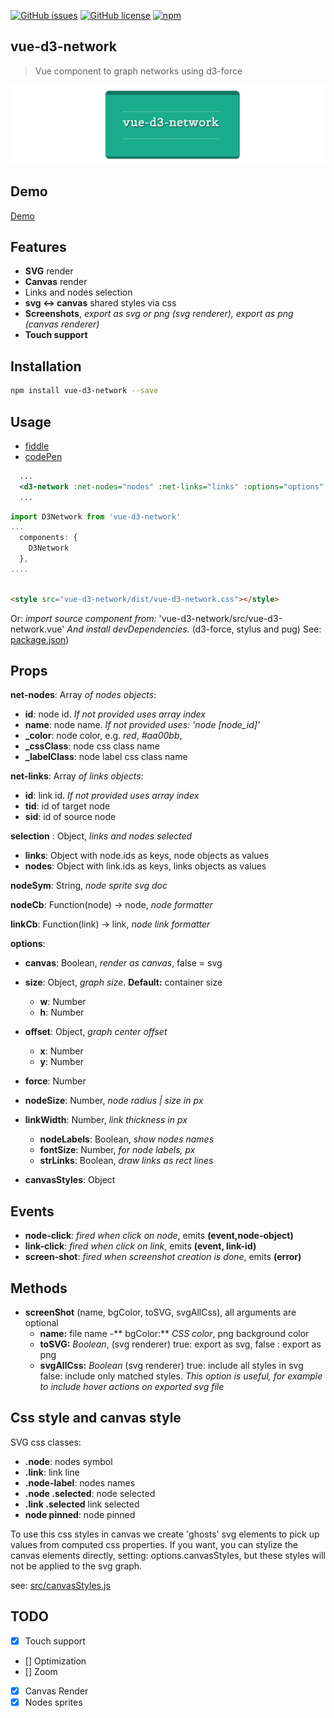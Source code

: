 

[![GitHub issues](https://img.shields.io/github/issues/emiliorizzo/vue-d3-network.svg)](https://github.com/emiliorizzo/vue-d3-network/issues) [![GitHub license](https://img.shields.io/badge/license-MIT-blue.svg)](https://raw.githubusercontent.com/emiliorizzo/vue-d3-network/master/LICENSE) [![npm](https://img.shields.io/npm/v/vue-d3-network.svg)](https://www.npmjs.com/package/vue-d3-network)



## vue-d3-network
 > Vue component to graph networks using d3-force

![vue d3 network](vue-d3-network.png)

## Demo

[Demo](https://emiliorizzo.github.io/vue-d3-network/)

## Features

- **SVG** render
- **Canvas** render
- Links and nodes selection
- **svg <-> canvas** shared styles via css
- **Screenshots**, *export as svg or png (svg renderer), export as png (canvas renderer)* 
- **Touch support**


## Installation

``` bash
npm install vue-d3-network --save

```
## Usage

- [fiddle](https://jsfiddle.net/emii/ru24unsz/)
- [codePen](https://codepen.io/emilio/pen/mwYpbj)

```xml
  ...  
  <d3-network :net-nodes="nodes" :net-links="links" :options="options" />
  ...

```
``` javascript  
import D3Network from 'vue-d3-network'
...
  components: {
    D3Network
  },
....
```
``` html

<style src="vue-d3-network/dist/vue-d3-network.css"></style>

```

Or: *import source component from:* 'vue-d3-network/src/vue-d3-network.vue'
*And install devDependencies.* (d3-force, stylus and pug) 
See: [package.json](https://github.com/emiliorizzo/vue-d3-network/blob/master/package.json))

## Props

 **net-nodes**: Array *of nodes objects*:
   
  - **id**: node id. *If not provided uses array index*
  -  **name**: node name. *If not provided uses: 'node [node_id]'*
  - **_color**: node color, e.g. *red*, *#aa00bb*,
  - **_cssClass**: node css class name
  - **_labelClass**: node label css class name
      

 **net-links**: Array *of links objects*: 
    
  - **id**: link id. *If not provided uses array index*
  - **tid**: id of target node
  - **sid**: id of source node

 **selection** : Object, *links and nodes selected*
  
  - **links**: Object with node.ids as keys, node objects as values
  - **nodes**: Object  with link.ids as keys, links objects as values

 **nodeSym**: String, *node sprite svg doc*
 
 **nodeCb**: Function(node) -> node, *node formatter*
 
 **linkCb**: Function(link) -> link, *node link formatter*



 **options**:
  
  - **canvas**: Boolean, *render as canvas*, false = svg
  - **size**: Object, *graph size*. **Default:** container size
      - **w**: Number
      - **h**: Number
 
 - **offset**: Object, *graph center offset* 
      - **x**: Number
      - **y**: Number

  - **force**: Number
- **nodeSize**: Number, *node radius | size in px* 
- **linkWidth**: Number, *link thickness in px*
  - **nodeLabels**: Boolean, *show nodes names*
  - **fontSize**: Number, *for node labels, px*
  - **strLinks**: Boolean, *draw links as rect lines* 
  
- **canvasStyles**: Object


## Events

- **node-click**:  *fired when click on node*, emits **(event,node-object)**
- **link-click**:  *fired when click on link*, emits **(event, link-id)**
- **screen-shot**: *fired when screenshot creation is done*, emits **(error)**

## Methods

  - **screenShot** (name, bgColor, toSVG, svgAllCss), all arguments are optional
    - **name:** file name
    -** bgColor:** *CSS color*, png background color
    - **toSVG:** *Boolean*, (svg renderer) true: export as svg, false : export as png
    - **svgAllCss:** *Boolean* (svg renderer) true: include all styles in svg false: include only matched styles.
      *This option is useful, for example to include hover actions on exported svg file* 


## Css style and canvas style

SVG css classes:

- **.node**: nodes symbol
- **.link**: link line
- **.node-label**: nodes names
- **.node .selected**: node selected
- **.link .selected** link selected
- **node pinned**: node pinned

To use this css styles in canvas we create 'ghosts' svg elements to pick up values from computed css properties.
If you want, you can stylize the canvas elements directly, setting: options.canvasStyles, but these styles will not be applied to the svg graph.

see: [src/canvasStyles.js](https://github.com/emiliorizzo/vue-d3-network/blob/master/src/lib/canvasStyles.js)

## TODO

  - [x]  Touch support
  - []   Optimization
  - []   Zoom
  - [x]  Canvas Render
  - [x]  Nodes sprites
